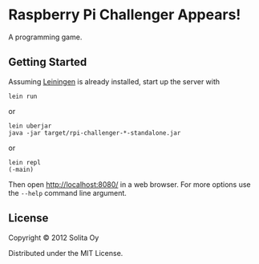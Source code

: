 # Raspberry Pi Challenger Appears!

A programming game.


## Getting Started

Assuming [Leiningen](https://github.com/technomancy/leiningen) is already installed, start up the server with

    lein run

or

    lein uberjar
    java -jar target/rpi-challenger-*-standalone.jar

or

    lein repl
    (-main)

Then open <http://localhost:8080/> in a web browser. For more options use the `--help` command line argument.


## License

Copyright © 2012 Solita Oy

Distributed under the MIT License.
